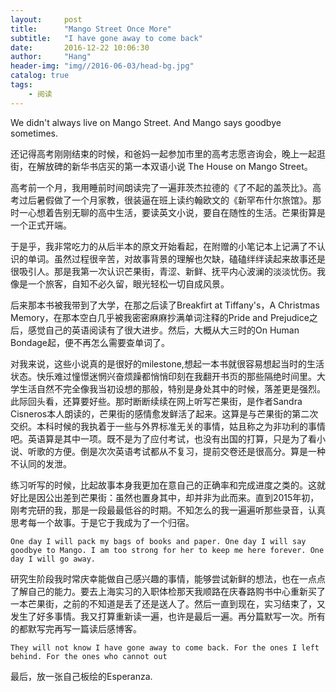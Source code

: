 ```yaml
---
layout:     post
title:      "Mango Street Once More"
subtitle:   "I have gone away to come back"
date:       2016-12-22 10:06:30
author:     "Hang"
header-img: "img//2016-06-03/head-bg.jpg"
catalog: true
tags:
    - 阅读
---
```


We didn't always live on Mango Street. And Mango says goodbye sometimes.

还记得高考刚刚结束的时候，和爸妈一起参加市里的高考志愿咨询会，晚上一起逛街，在解放碑的新华书店买的第一本双语小说 The House on Mango Street。

高考前一个月，我用睡前时间朗读完了一遍菲茨杰拉德的《了不起的盖茨比》。高考过后暑假做了一个月家教，很装逼在班上读约翰欧文的《新罕布什尔旅馆》。那时一心想着告别无聊的高中生活，要读英文小说，要自在随性的生活。芒果街算是一个正式开端。

于是乎，我非常吃力的从后半本的原文开始看起，在附赠的小笔记本上记满了不认识的单词。虽然过程很辛苦，对故事背景的理解也欠缺，磕磕绊绊读起来故事还是很吸引人。那是我第一次认识芒果街，青涩、新鲜、抚平内心波澜的淡淡忧伤。我像是一个旅客，自知不必久留，眼光轻松一切自成风景。

后来那本书被我带到了大学，在那之后读了Breakfirt at Tiffany's，A Christmas Memory，在那本空白几乎被我密密麻麻抄满单词注释的Pride and Prejudice之后，感觉自己的英语阅读有了很大进步。然后，大概从大三时的On Human Bondage起，便不再怎么需要查单词了。

对我来说，这些小说真的是很好的milestone,想起一本书就很容易想起当时的生活状态。快乐难过憧憬迷惘兴奋烦躁都悄悄印刻在我翻开书页的那些隔绝时间里。大学生活自然不完全像我当初设想的那般，特别是身处其中的时候，落差更是强烈。此际回头看，还算要好些。那时断断续续在网上听写芒果街，是作者Sandra Cisneros本人朗读的，芒果街的感情愈发鲜活了起来。这算是与芒果街的第二次交织。本科时候的我执着于一些与外界标准无关的事情，姑且称之为非功利的事情吧。英语算是其中一项。既不是为了应付考试，也没有出国的打算，只是为了看小说、听歌的方便。倒是次次英语考试都从不复习，提前交卷还是很高分。算是一种不认同的发泄。

练习听写的时候，比起故事本身我更加在意自己的正确率和完成进度之类的。这就好比是因公出差到芒果街：虽然也置身其中，却并非为此而来。直到2015年初，刚考完研的我，那是一段最最低谷的时期。不知怎么的我一遍遍听那些录音，认真思考每一个故事。于是它于我成为了一个归宿。

``` One day I will pack my bags of books and paper. One day I will say goodbye to Mango. I am too strong for her to keep me here forever. One day I will go away. ```

研究生阶段我时常庆幸能做自己感兴趣的事情，能够尝试新鲜的想法，也在一点点了解自己的能力。要去上海实习的入职体检那天我顺路在庆春路购书中心重新买了一本芒果街，之前的不知道是丢了还是送人了。然后一直到现在，实习结束了，又发生了好多事情。我又打算重新读一遍，也许是最后一遍。再分篇默写一次。所有的都默写完再写一篇读后感博客。

``` They will not know I have gone away to come back. For the ones I left behind. For the ones who cannot out ``` 

最后，放一张自己板绘的Esperanza.